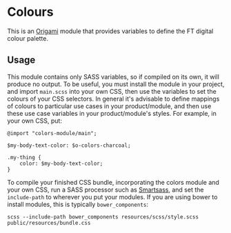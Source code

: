 # Colours

This is an [Origami](http://financial-times.github.io/ft-origami/) module that provides variables to define the FT digital colour palette.

## Usage

This module contains only SASS variables, so if compiled on its own, it will produce no output.  To be useful, you must install the module in your project, and import `main.scss` into your own CSS, then use the variables to set the colours of your CSS selectors. In general it's advisable to define mappings of colours to particular use cases in your product/module, and then use these use case variables in your product/module's styles. For example, in your own CSS, put:

	@import "colors-module/main";

	$my-body-text-color: $o-colors-charcoal;

	.my-thing {
		color: $my-body-text-color;
	}

To compile your finished CSS bundle, incorporating the colors module and your own CSS, run a SASS processor such as [Smartsass](https://github.com/theblacksmith/smartsass), and set the `include-path` to wherever you put your modules.  If you are using bower to install modules, this is typically `bower_components`:

	scss --include-path bower_components resources/scss/style.scss public/resources/bundle.css
